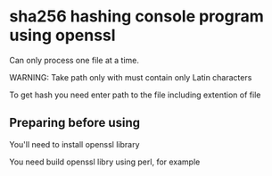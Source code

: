 # sha256 hashing console program using openssl

Can only process one file at a time. 

WARNING: Take path only with must contain only Latin characters

To get hash you need enter path to the file including extention of file

## Preparing before using

You'll need to install openssl library

You need build openssl libry using perl, for example



